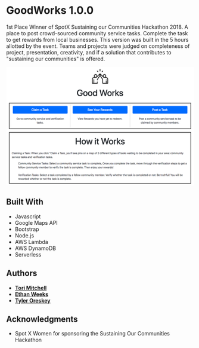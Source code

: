 # GoodWorks 1.0.0

1st Place Winner of SpotX Sustaining our Communities Hackathon 2018. A place to post crowd-sourced community service tasks. Complete the task to get rewards from local businesses. This version was built in the 5 hours allotted by the event. Teams and projects were judged on completeness of project, presentation, creativity, and if a solution that contributes to "sustaining our communities" is offered.



![screenshot](./Screenshot.png)


## Built With

* Javascript
* Google Maps API
* Bootstrap
* Node.js
* AWS Lambda
* AWS DynamoDB
* Serverless 


## Authors

* **[Tori Mitchell](https://github.com/torizoemitchell)**
* **[Ethan Weeks](https://github.com/EGWeeks)**
* **[Tyler Oreskey](https://github.com/Tyler-Oreskey)**


## Acknowledgments

* Spot X Women for sponsoring the Sustaining Our Communities Hackathon

